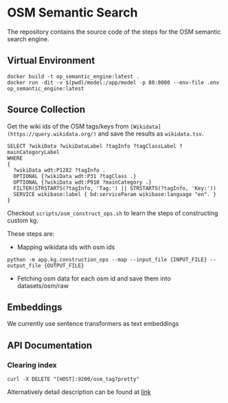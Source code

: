 # OSM Semantic Search
The repository contains the source code of the steps for the OSM semantic search engine.


## Virtual Environment

```
docker build -t op_semantic_engine:latest .
docker run -dit -v $(pwd)/model:/app/model -p 80:8080 --env-file .env op_semantic_engine:latest
```

## Source Collection

Get the wiki ids of the OSM tags/keys from `[Wikidata](https://query.wikidata.org/)` and save the results as `wikidata.tsv`.

```
SELECT ?wikiData ?wikiDataLabel ?tagInfo ?tagClassLabel ?mainCategoryLabel
WHERE 
{
  ?wikiData wdt:P1282 ?tagInfo .
  OPTIONAL {?wikiData wdt:P31 ?tagClass .}
  OPTIONAL {?wikiData wdt:P910 ?mainCategory .}
  FILTER(STRSTARTS(?tagInfo, 'Tag:') || STRSTARTS(?tagInfo, 'Key:'))
  SERVICE wikibase:label { bd:serviceParam wikibase:language "en". }
}
```

Checkout `scripts/osm_construct_ops.sh` to learn the steps of constructing custom kg.

These steps are:
- Mapping wikidata ids with osm ids 
```shell
python -m app.kg.construction_ops --map --input_file {INPUT_FILE} --output_file {OUTPUT_FILE}
```
- Fetching osm data for each osm id and save them into datasets/osm/raw

## Embeddings

We currently use sentence transformers as text embeddings

## API Documentation

### Clearing index

`curl -X DELETE "[HOST]:9200/osm_tag?pretty"`


Alternatively detail description can be found at [link](https://deutschewelle.sharepoint.com/:w:/t/GR-GR-ReCo-KID2/EWZ2XjKlDiNLhLMUBKYVqukBvTDFrbU4AS_Pmb6OE9eQpw?e=LH5fyj)